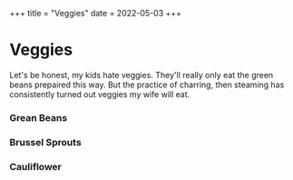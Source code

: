 +++
title = "Veggies"
date = 2022-05-03
+++

# Veggies

Let's be honest, my kids hate veggies.  They'll really only eat the green beans
prepaired this way.  But the practice of charring, then steaming has
 consistently turned out veggies my wife will eat.


### Grean Beans

### Brussel Sprouts

### Cauliflower
